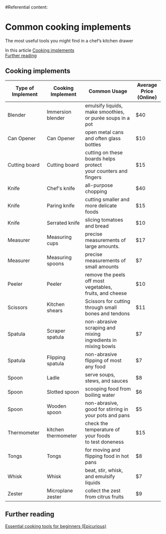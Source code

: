 #Referential content:

# Common cooking implements
The most useful tools you might find in a chef’s kitchen drawer<br>

In this article
[Cooking implements](#cooking-implements)<br>
[Further reading](#further-reading)<br>

## Cooking implements
| Type of Implement | Cooking Implement       | Common Usage                                                        | Average Price <br>(Online) |
|-------------------|-------------------------|---------------------------------------------------------------------|----------------------------|
| Blender           | Immersion blender       | emulsify liquids, make smoothies, <br>or purée soups in a pot       | $40                        |
| Can Opener        | Can Opener              | open metal cans and often glass bottles                             | $10                        |
| Cutting board     | Cutting board           | cutting on these boards helps protect <br>your counters and fingers | $15                        |
| Knife             | Chef's knife            | all-purpose chopping                                                | $40                        |
| Knife             | Paring knife            | cutting smaller and more delicate foods                             | $15                        |
| Knife             | Serrated knife          | slicing tomatoes and bread                                          | $10                        |
| Measurer          | Measuring cups          | precise measurements of large amounts.                              | $17                        |
| Measurer          | Measuring spoons        | precise measurements of small amounts                               | $7                         |
| Peeler            | Peeler                  | remove the peels off most vegetables, <br>fruits, and cheese        | $10                        |
| Scissors          | Kitchen shears         | Scissors for cutting through small <br>bones and tendons            | $11                        |
| Spatula           | Scraper spatula         | non-abrasive scraping and mixing <br>ingredients in mixing bowls    | $7                         |
| Spatula           | Flipping spatula        | non-abrasive flipping of most any food                              | $7                         |
| Spoon             | Ladle                   | serve soups, stews, and sauces                                      | $8                         |
| Spoon             | Slotted spoon           | scooping food from boiling water                                    | $6                         |
| Spoon             | Wooden spoon            | non-abrasive, good for stirring in <br>your pots and pans           | $5                         |
| Thermometer       | kitchen <br>thermometer | check the temperature of your foods <br>to test doneness            | $15                        |
| Tongs             | Tongs                   | for moving and flipping food in hot pans                            | $8                         |
| Whisk             | Whisk                   | beat, stir, whisk, and emulsify liquids                             | $7                         |
| Zester            | Microplane zester       | collect the zest from citrus fruits                                 | $9                         |

## Further reading
[Essential cooking tools for beginners (Epicurious)](https://www.epicurious.com/expert-advice/essential-kitchen-tools-for-beginner-cooks-pots-article)<br>

